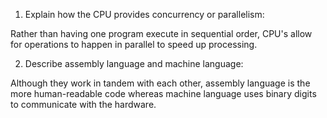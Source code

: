 <!-- Answers to the Short Answer Essay Questions go here -->

1. Explain how the CPU provides concurrency or parallelism:

Rather than having one program execute in sequential order, CPU's allow for operations to happen in parallel to speed up processing.


2. Describe assembly language and machine language:

Although they work in tandem with each other, assembly language is the more human-readable code whereas machine language uses binary digits to communicate with the hardware.
